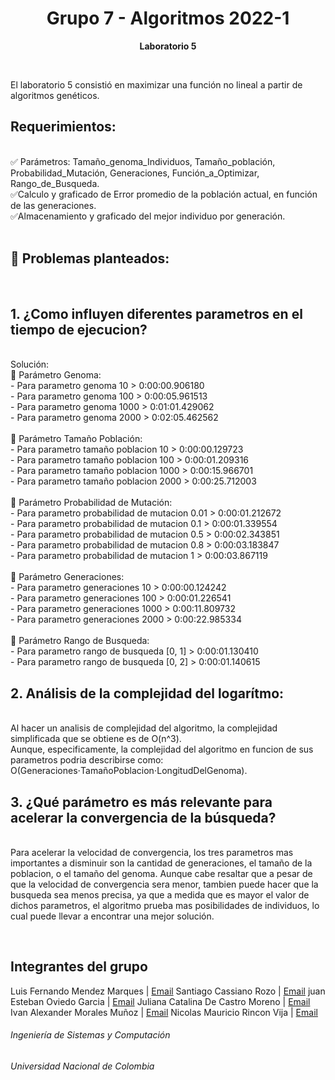 <h1 align="center">Grupo 7 - Algoritmos 2022-1</h1>
<p align="center"><strong>Laboratorio 5</strong> </p>
<br>

<p>El laboratorio 5 consistió en maximizar una función no lineal a partir de algoritmos genéticos.
<br>
  
<p>
<h2>Requerimientos:</h2> <br>
✅ Parámetros: Tamaño_genoma_Individuos, Tamaño_población, Probabilidad_Mutación, Generaciones, Función_a_Optimizar, Rango_de_Busqueda.<br>
✅Calculo y graficado de Error promedio de la población actual, en función de las generaciones. <br>
✅Almacenamiento y graficado del mejor individuo por generación. <br>
<br>
</p>
<p>
<h2>📌 Problemas planteados: </h2> <br>
  <h2>1. ¿Como influyen diferentes parametros en el tiempo de ejecucion? </h2><br>
  Solución: <br>
  📍 Parámetro Genoma:<br>
  - Para parametro genoma 10 > 0:00:00.906180 <br>
  - Para parametro genoma 100 > 0:00:05.961513 <br>
  - Para parametro genoma 1000 > 0:01:01.429062 <br>
  - Para parametro genoma 2000 > 0:02:05.462562 <br>
  <br>
   📍 Parámetro Tamaño Población:<br>
  - Para parametro tamaño poblacion 10 > 0:00:00.129723  <br>
  - Para parametro tamaño poblacion 100 > 0:00:01.209316  <br>
  - Para parametro tamaño poblacion 1000 > 0:00:15.966701  <br>
  - Para parametro tamaño poblacion 2000 > 0:00:25.712003  <br>
  <br>
   📍 Parámetro Probabilidad de Mutación:<br>
  - Para parametro probabilidad de mutacion 0.01 > 0:00:01.212672 <br>
  - Para parametro probabilidad de mutacion 0.1 > 0:00:01.339554 <br>
  - Para parametro probabilidad de mutacion 0.5 > 0:00:02.343851 <br>
  - Para parametro probabilidad de mutacion 0.8 > 0:00:03.183847 <br>
  - Para parametro probabilidad de mutacion 1 > 0:00:03.867119 <br>
  <br>
   📍 Parámetro Generaciones:<br>
  - Para parametro generaciones 10 > 0:00:00.124242 <br>
  - Para parametro generaciones 100 > 0:00:01.226541 <br>
  - Para parametro generaciones 1000 > 0:00:11.809732 <br>
  - Para parametro generaciones 2000 > 0:00:22.985334 <br>
  <br>
   📍 Parámetro Rango de Busqueda:<br>
  - Para parametro rango de busqueda [0, 1] > 0:00:01.130410 <br>
  - Para parametro rango de busqueda [0, 2] > 0:00:01.140615 <br>
<h2>2. Análisis de la complejidad del logarítmo:</h2><br>
  Al hacer un analisis de complejidad del algoritmo, la complejidad simplificada que se obtiene es de O(n^3).<br>
  Aunque, especificamente, la complejidad del algoritmo en funcion de sus parametros podria describirse como: O(Generaciones⋅TamañoPoblacion⋅LongitudDelGenoma).<br>
<h2>3. ¿Qué parámetro es más relevante para acelerar la convergencia de la búsqueda?</h2> <br>
  Para acelerar la velocidad de convergencia, los tres parametros mas importantes a disminuir son la cantidad de generaciones, el tamaño de la poblacion, o el tamaño del genoma. Aunque cabe resaltar que a pesar de que la velocidad de convergencia sera menor, tambien puede hacer que la busqueda sea menos precisa, ya que a medida que es mayor el valor de dichos parametros, el algoritmo prueba mas posibilidades de individuos, lo cual puede llevar a encontrar una mejor solución.
<br>
</p>
<br>
<h2>Integrantes del grupo</h2>

Luis Fernando Mendez Marques | <a href = "mailto: lumendezm@unal.edu.co" target="_blank">Email</a>
Santiago Cassiano Rozo | <a href = "mailto: scassiano@unal.edu.co" target="_blank">Email</a>
juan Esteban Oviedo Garcia | <a href = "mailto: joviedog@unal.edu.co" target="_blank">Email</a>
Juliana Catalina De Castro Moreno | <a href = "mailto: jdec@unal.edu.co" target="_blank">Email</a>
Ivan Alexander Morales Muñoz | <a href = "mailto: imorales@unal.edu.co" target="_blank">Email</a>
Nicolas Mauricio Rincon Vija | <a href = "mailto: nrinconv@unal.edu.co" target="_blank">Email</a>

<h6>Ingeniería de Sistemas y Computación</h6>
<h6>Universidad Nacional de Colombia</h6>
